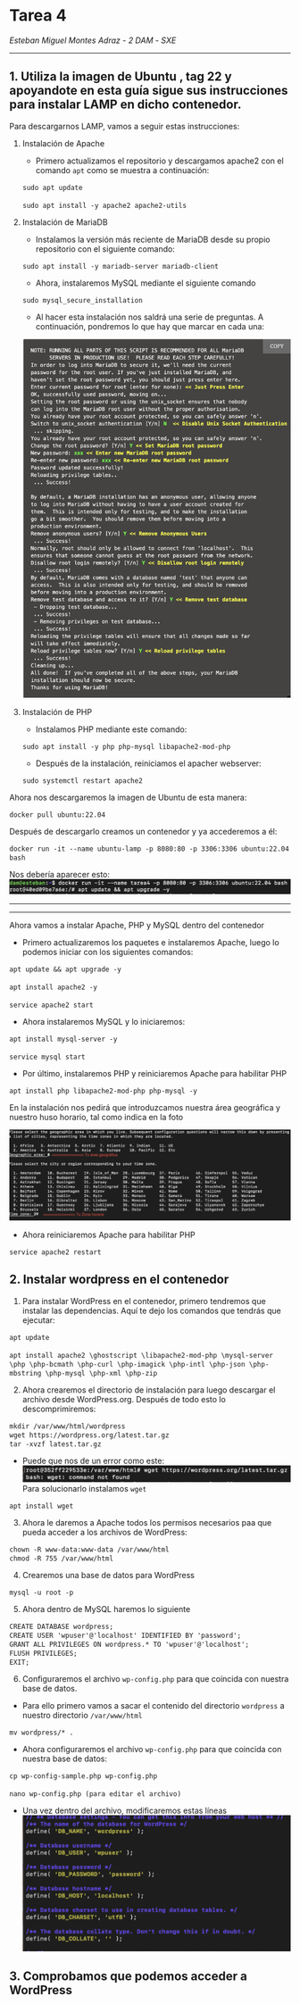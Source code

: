 # Tarea 4
*Esteban Miguel Montes Adraz* - *2 DAM* - *SXE*

--- 

## 1. Utiliza la imagen de Ubuntu , tag 22 y apoyandote en esta guía sigue sus instrucciones para instalar LAMP en dicho contenedor.

Para descargarnos LAMP, vamos a seguir estas instrucciones:

1. Instalación de Apache
    * Primero actualizamos el repositorio  y descargamos apache2 con el comando ```apt``` como se muestra a continuación:
    ```
    sudo apt update

    sudo apt install -y apache2 apache2-utils
    ```

2. Instalación de MariaDB
    *  Instalamos la versión más reciente de MariaDB desde su propio repositorio con el siguiente comando:
    ```
    sudo apt install -y mariadb-server mariadb-client
    ``` 
    * Ahora, instalaremos MySQL mediante el siguiente comando
    ```
    sudo mysql_secure_installation
    ```
    * Al hacer esta instalación nos saldrá una serie de preguntas. A continuación, pondremos lo que hay que marcar en cada una:

    ![Imagen preguntas](img/imagenPreguntas.png)


3. Instalación de PHP
    * Instalamos PHP mediante este comando:
    ```
    sudo apt install -y php php-mysql libapache2-mod-php
    ```
    * Después de la instalación, reiniciamos el apacher webserver:
    ```
    sudo systemctl restart apache2
    ```

Ahora nos descargaremos la imagen de Ubuntu de esta manera:
```
docker pull ubuntu:22.04
```

Después de descargarlo creamos un contenedor y ya accederemos a él:
```
docker run -it --name ubuntu-lamp -p 8080:80 -p 3306:3306 ubuntu:22.04 bash
```

Nos debería aparecer esto:
![Imagen Root](img/imagenRoot.png)

---
---


Ahora vamos a instalar Apache, PHP y MySQL dentro del contenedor

* Primero actualizaremos los paquetes e instalaremos Apache, luego lo podemos iniciar con los siguientes comandos:
```
apt update && apt upgrade -y

apt install apache2 -y

service apache2 start
```

* Ahora instalaremos MySQL y lo iniciaremos:
```
apt install mysql-server -y

service mysql start
```

* Por último, instalaremos PHP y reiniciaremos Apache para habilitar PHP
```
apt install php libapache2-mod-php php-mysql -y
```
En la instalación nos pedirá que introduzcamos nuestra área geográfica y nuestro huso horario, tal como indica en la foto

![Preguntas MySQL](img/preguntasMySQL.png)

* Ahora reiniciaremos Apache para habilitar PHP
```
service apache2 restart
```
## 2. Instalar wordpress en el contenedor

1. Para instalar WordPress en el contenedor, primero tendremos que instalar las dependencias. Aquí te dejo los comandos que tendrás que ejecutar:

```
apt update

apt install apache2 \ghostscript \libapache2-mod-php \mysql-server \php \php-bcmath \php-curl \php-imagick \php-intl \php-json \php-mbstring \php-mysql \php-xml \php-zip
```

2. Ahora crearemos el directorio de instalación para luego descargar el archivo desde WordPress.org. Después de todo esto lo descomprimiremos:
```
mkdir /var/www/html/wordpress
wget https://wordpress.org/latest.tar.gz
tar -xvzf latest.tar.gz
```
* Puede que nos de un error como este:
![Error WeGet](img/ErrorWeget.png)
Para solucionarlo instalamos ```wget```
```
apt install wget
```
3. Ahora le daremos a Apache todos los permisos necesarios paa que pueda acceder a los archivos de WordPress:
```
chown -R www-data:www-data /var/www/html
chmod -R 755 /var/www/html
```
4. Crearemos una base de datos para WordPress
```
mysql -u root -p
```
5. Ahora dentro de MySQL haremos lo siguiente
```
CREATE DATABASE wordpress;
CREATE USER 'wpuser'@'localhost' IDENTIFIED BY 'password';
GRANT ALL PRIVILEGES ON wordpress.* TO 'wpuser'@'localhost';
FLUSH PRIVILEGES;
EXIT;
```
6. Configuraremos el archivo ```wp-config.php``` para que coincida con nuestra base de datos. 
* Para ello primero vamos a sacar el contenido del directorio ```wordpress``` a nuestro directorio ```/var/www/html```
```
mv wordpress/* .
```
* Ahora configuraremos el archivo ```wp-config.php``` para que coincida con nuestra base de datos:
```
cp wp-config-sample.php wp-config.php

nano wp-config.php (para editar el archivo)
```
* Una vez dentro del archivo, modificaremos estas líneas
![Database](img/Database.png)



## 3. Comprobamos que podemos acceder a WordPress
